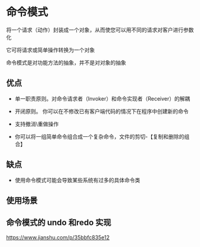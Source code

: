 # 命令模式

将一个请求（动作）封装成一个对象，从而使您可以用不同的请求对客户进行参数化

它可将请求或简单操作转换为一个对象

命令模式是对功能方法的抽象，并不是对对象的抽象

## 优点

* 单一职责原则。对命令请求者（Invoker）和命令实现者（Receiver）的解耦

* 开闭原则。 你可以在不修改已有客户端代码的情况下在程序中创建新的命令

* 支持撤消\重做操作

* 你可以将一组简单命令组合成一个复杂命令，文件的剪切-【复制和删除的组合】

## 缺点

* 使用命令模式可能会导致某些系统有过多的具体命令类

## 使用场景

## 命令模式的 undo 和redo 实现

https://www.jianshu.com/p/35bbfc835e12